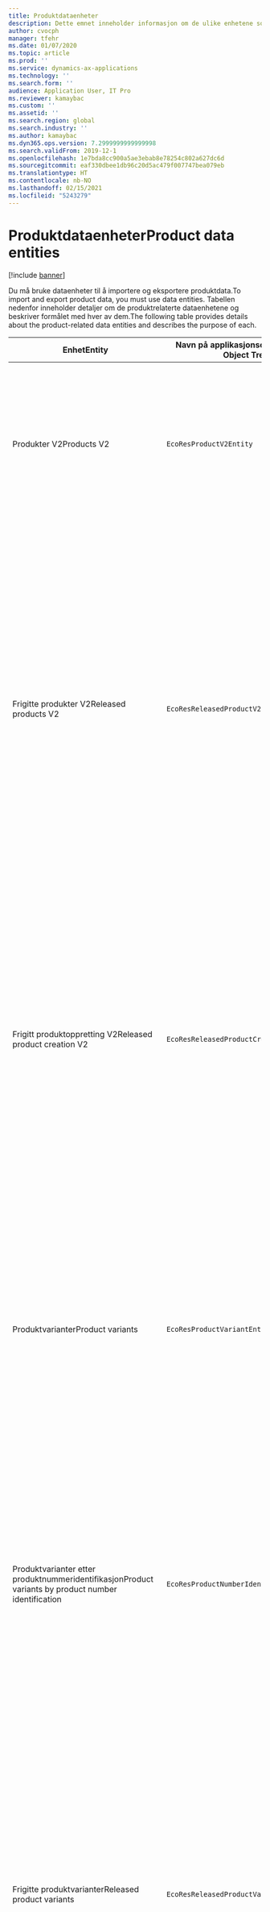 ```yaml
---
title: Produktdataenheter
description: Dette emnet inneholder informasjon om de ulike enhetene som kan brukes til å importere og eksportere produktdata.
author: cvocph
manager: tfehr
ms.date: 01/07/2020
ms.topic: article
ms.prod: ''
ms.service: dynamics-ax-applications
ms.technology: ''
ms.search.form: ''
audience: Application User, IT Pro
ms.reviewer: kamaybac
ms.custom: ''
ms.assetid: ''
ms.search.region: global
ms.search.industry: ''
ms.author: kamaybac
ms.dyn365.ops.version: 7.2999999999999998
ms.search.validFrom: 2019-12-1
ms.openlocfilehash: 1e7bda8cc900a5ae3ebab8e78254c802a627dc6d
ms.sourcegitcommit: eaf330dbee1db96c20d5ac479f007747bea079eb
ms.translationtype: HT
ms.contentlocale: nb-NO
ms.lasthandoff: 02/15/2021
ms.locfileid: "5243279"
---
```

# <a name="product-data-entities"></a><span data-ttu-id="90302-103">Produktdataenheter</span><span class="sxs-lookup"><span data-stu-id="90302-103">Product data entities</span></span>

[!include [banner](../includes/banner.md)]

<span data-ttu-id="90302-104">Du må bruke dataenheter til å importere og eksportere produktdata.</span><span class="sxs-lookup"><span data-stu-id="90302-104">To import and export product data, you must use data entities.</span></span> <span data-ttu-id="90302-105">Tabellen nedenfor inneholder detaljer om de produktrelaterte dataenhetene og beskriver formålet med hver av dem.</span><span class="sxs-lookup"><span data-stu-id="90302-105">The following table provides details about the product-related data entities and describes the purpose of each.</span></span>

| <span data-ttu-id="90302-106">Enhet</span><span class="sxs-lookup"><span data-stu-id="90302-106">Entity</span></span> | <span data-ttu-id="90302-107">Navn på applikasjonsobjekttre (AOT) (type)</span><span class="sxs-lookup"><span data-stu-id="90302-107">Application Object Tree (AOT) name (type)</span></span> | <span data-ttu-id="90302-108">Notater</span><span class="sxs-lookup"><span data-stu-id="90302-108">Notes</span></span> |
|--------|-------------------------------------------|-------|
| <span data-ttu-id="90302-109">Produkter V2</span><span class="sxs-lookup"><span data-stu-id="90302-109">Products V2</span></span> | `EcoResProductV2Entity` | <span data-ttu-id="90302-110">Denne enheten brukes til å importere og eksportere delte produkter, distinkte produkter og produktstandarder.</span><span class="sxs-lookup"><span data-stu-id="90302-110">This entity is used to import and export shared products-distinct products and product masters.</span></span> <span data-ttu-id="90302-111">Den muliggjør oppdateringer.</span><span class="sxs-lookup"><span data-stu-id="90302-111">It allows for updates.</span></span> <span data-ttu-id="90302-112">Den støtter ikke settbaserte SQL-operasjoner.</span><span class="sxs-lookup"><span data-stu-id="90302-112">It doesn't support set-based SQL operations.</span></span> <span data-ttu-id="90302-113">Den er aktivert for Open Data Protocol (OData).</span><span class="sxs-lookup"><span data-stu-id="90302-113">It's enabled for Open Data Protocol (OData).</span></span> |
| <span data-ttu-id="90302-114">Frigitte produkter V2</span><span class="sxs-lookup"><span data-stu-id="90302-114">Released products V2</span></span> | `EcoResReleasedProductV2Entity` | <span data-ttu-id="90302-115">Denne enheten brukes til å importere og eksportere utgitte produkter, distinkte produkter og produktstandarder.</span><span class="sxs-lookup"><span data-stu-id="90302-115">This entity is used to import and export released products-distinct products and product masters.</span></span> <span data-ttu-id="90302-116">Den muliggjør oppdateringer.</span><span class="sxs-lookup"><span data-stu-id="90302-116">It allows for updates.</span></span> <span data-ttu-id="90302-117">Den krever at det delte produktet allerede er opprettet.</span><span class="sxs-lookup"><span data-stu-id="90302-117">It requires that the shared product already be created.</span></span> <span data-ttu-id="90302-118">Når et nytt, frigitt produkt importeres, oppstår en utgivelse av det delte produktet.</span><span class="sxs-lookup"><span data-stu-id="90302-118">When a new released product is imported, a release of the shared product occurs.</span></span> <span data-ttu-id="90302-119">Det finnes også separate enheter som kan brukes til å importere og eksportere frigitte produktstandarder og frigitte forskjellige varianter.</span><span class="sxs-lookup"><span data-stu-id="90302-119">There are also separate entities that can be used to import and export released product masters and released distinct variants.</span></span> <span data-ttu-id="90302-120">Denne enheten støtter ikke sett-baserte SQL-operasjoner eller sletteoperasjoner.</span><span class="sxs-lookup"><span data-stu-id="90302-120">This entity doesn't support set-based SQL operations or delete operations.</span></span> <span data-ttu-id="90302-121">Den er aktivert for OData.</span><span class="sxs-lookup"><span data-stu-id="90302-121">It's enabled for OData.</span></span> |
| <span data-ttu-id="90302-122">Frigitt produktoppretting V2</span><span class="sxs-lookup"><span data-stu-id="90302-122">Released product creation V2</span></span> | `EcoResReleasedProductCreationV2Entity` | <span data-ttu-id="90302-123">Denne enheten brukes til å importere delte produkter og frigitte produkter i ett trinn.</span><span class="sxs-lookup"><span data-stu-id="90302-123">This entity is used to import shared products and released products in one step.</span></span> <span data-ttu-id="90302-124">Selv om den støtter eksport, anbefales ikke denne bruken, fordi formålet med enheten er produktoppretting.</span><span class="sxs-lookup"><span data-stu-id="90302-124">Although it supports exports, that use isn't recommended, because the purpose of the entity is product creation.</span></span> <span data-ttu-id="90302-125">Den støtter ikke oppdateringer.</span><span class="sxs-lookup"><span data-stu-id="90302-125">It doesn't support updates.</span></span> <span data-ttu-id="90302-126">Den støtter et begrenset sett med felt (felt som er tilgjengelige i dialogboksen for produktoppretting).</span><span class="sxs-lookup"><span data-stu-id="90302-126">It supports a limited set of fields (fields that are available in the product creation dialog box).</span></span> <span data-ttu-id="90302-127">Den støtter ikke settbaserte SQL-operasjoner.</span><span class="sxs-lookup"><span data-stu-id="90302-127">It doesn't support set-based SQL operations.</span></span> <span data-ttu-id="90302-128">Den er ikke eksponert gjennom OData.</span><span class="sxs-lookup"><span data-stu-id="90302-128">It isn't exposed through OData.</span></span> |
| <span data-ttu-id="90302-129">Produktvarianter</span><span class="sxs-lookup"><span data-stu-id="90302-129">Product variants</span></span> | `EcoResProductVariantEntity` | <span data-ttu-id="90302-130">Denne enheten brukes til å importere og eksportere delte produktvarianter.</span><span class="sxs-lookup"><span data-stu-id="90302-130">This entity is used to import and export shared product variants.</span></span> <span data-ttu-id="90302-131">Den muliggjør oppdateringer.</span><span class="sxs-lookup"><span data-stu-id="90302-131">It allows for updates.</span></span> <span data-ttu-id="90302-132">Den krever at dimensjonsverdiene allerede er opprettet.</span><span class="sxs-lookup"><span data-stu-id="90302-132">It requires that dimension values already be created.</span></span> <span data-ttu-id="90302-133">Integreringsnøkkelen er produktstandarden pluss produktdimensjonene.</span><span class="sxs-lookup"><span data-stu-id="90302-133">The integration key is the product master plus product dimensions.</span></span> <span data-ttu-id="90302-134">Denne enheten støtter ikke settbaserte SQL-operasjoner.</span><span class="sxs-lookup"><span data-stu-id="90302-134">This entity doesn't support set-based SQL operations.</span></span> <span data-ttu-id="90302-135">Den er aktivert for OData.</span><span class="sxs-lookup"><span data-stu-id="90302-135">It's enabled for OData.</span></span> <span data-ttu-id="90302-136">Den støtter sletteoperasjoner.</span><span class="sxs-lookup"><span data-stu-id="90302-136">It supports delete operations.</span></span> <span data-ttu-id="90302-137">Den kan ikke utvides ved å legge til nye produktdimensjoner.</span><span class="sxs-lookup"><span data-stu-id="90302-137">It can't be extended through the addition of new product dimensions.</span></span> |
| <span data-ttu-id="90302-138">Produktvarianter etter produktnummeridentifikasjon</span><span class="sxs-lookup"><span data-stu-id="90302-138">Product variants by product number identification</span></span> | `EcoResProductNumberIdentifiedProductVariantEntity` | <span data-ttu-id="90302-139">Denne enheten brukes til å importere og eksportere delte produktvarianter.</span><span class="sxs-lookup"><span data-stu-id="90302-139">This entity is used to import and export shared product variants.</span></span> <span data-ttu-id="90302-140">Den muliggjør oppdateringer.</span><span class="sxs-lookup"><span data-stu-id="90302-140">It allows for updates.</span></span> <span data-ttu-id="90302-141">Den krever at dimensjonsverdiene allerede er opprettet.</span><span class="sxs-lookup"><span data-stu-id="90302-141">It requires that dimension values already be created.</span></span> <span data-ttu-id="90302-142">Integreringsnøkkelen er produktnummeret (mens integreringsnøkkelen for enheten **Produktvarianter** er produktstandarden pluss produktdimensjonene).</span><span class="sxs-lookup"><span data-stu-id="90302-142">The integration key is the product number (whereas the integration key for the **Product variants** entity is the product master plus product dimensions).</span></span> |
| <span data-ttu-id="90302-143">Frigitte produktvarianter</span><span class="sxs-lookup"><span data-stu-id="90302-143">Released product variants</span></span> | `EcoResReleasedProductVariantEntity` | <span data-ttu-id="90302-144">Denne enheten brukes til å importere og eksportere frigitte produktvarianter.</span><span class="sxs-lookup"><span data-stu-id="90302-144">This entity is used to import and export released product variants.</span></span> <span data-ttu-id="90302-145">Den muliggjør oppdateringer.</span><span class="sxs-lookup"><span data-stu-id="90302-145">It allows for updates.</span></span> <span data-ttu-id="90302-146">Den krever at delte produktvarianter allerede er opprettet.</span><span class="sxs-lookup"><span data-stu-id="90302-146">It requires that shared product variants already be created.</span></span> <span data-ttu-id="90302-147">Når en ny, frigitt produktvariant importeres, oppstår en utgivelse av den delte produktvarianten.</span><span class="sxs-lookup"><span data-stu-id="90302-147">When a new released product variant is imported, a release of the shared product variant occurs.</span></span> <span data-ttu-id="90302-148">Denne enheten støtter ikke settbaserte SQL-operasjoner.</span><span class="sxs-lookup"><span data-stu-id="90302-148">This entity doesn't support set-based SQL operations.</span></span> <span data-ttu-id="90302-149">Den er aktivert for OData.</span><span class="sxs-lookup"><span data-stu-id="90302-149">It's enabled for OData.</span></span> <span data-ttu-id="90302-150">Selv om den støtter sletteoperasjoner, fører denne bruken for øyeblikket til at data blir ødelagt på grunn av en feil i den gjeldende plattformen.</span><span class="sxs-lookup"><span data-stu-id="90302-150">Although it supports delete operations, that use currently causes data corruption because of a bug in the current platform.</span></span> <span data-ttu-id="90302-151">Enheten kan ikke utvides ved å legge til nye produktdimensjoner.</span><span class="sxs-lookup"><span data-stu-id="90302-151">This entity can't be extended through the addition of new product dimensions.</span></span> |
| <span data-ttu-id="90302-152">Utgitte produktvarianter etter produktnummeridentifikasjon</span><span class="sxs-lookup"><span data-stu-id="90302-152">Released product variants by product number identification</span></span> | `EcoResProductNumberIdentifiedReleasedProductVariantEntity` | <span data-ttu-id="90302-153">Enheten ligner på enheten **Frigitte produktvarianter**, men integreringsnøkkelen er produktnøkkelen i stedet for er produktstandarden pluss produktdimensjoner.</span><span class="sxs-lookup"><span data-stu-id="90302-153">This entity resembles the **Released product variants** entity, but the integration key is the product number instead of the product master plus product dimensions.</span></span> <span data-ttu-id="90302-154">Den kan utvides ved å legge til nye produktdimensjoner.</span><span class="sxs-lookup"><span data-stu-id="90302-154">It can be extended through the addition of new product dimensions.</span></span> |
| <span data-ttu-id="90302-155">Salgbare frigitte produkter</span><span class="sxs-lookup"><span data-stu-id="90302-155">Sellable released products</span></span> | `EcoResSellableReleasedProductEntity` | <span data-ttu-id="90302-156">Denne enheten brukes til å eksportere bare salgbare produkter.</span><span class="sxs-lookup"><span data-stu-id="90302-156">This entity is used to export only sellable products.</span></span> <span data-ttu-id="90302-157">salgbare produkter er produkter som inneholder informasjon som kreves for å kunne brukes på en salgsordre.</span><span class="sxs-lookup"><span data-stu-id="90302-157">Sellable products are products that have the information that they require in order to be used in a sales order.</span></span> <span data-ttu-id="90302-158">De samme reglene gjelder når et produkt er bekreftet ved å bruke **Valider**-funksjonen på siden **Frigitte produkter**.</span><span class="sxs-lookup"><span data-stu-id="90302-158">The same rules apply when a product is validated by using the **Validate** function on the **Released products** page.</span></span> |
| <span data-ttu-id="90302-159">Frigitte spesifikke produkter V2</span><span class="sxs-lookup"><span data-stu-id="90302-159">Released Distinct products V2</span></span> | `EcoResDistinctProductV2Entity` | <span data-ttu-id="90302-160">Denne enheten brukes til å eksportere spesifikke produkter.</span><span class="sxs-lookup"><span data-stu-id="90302-160">This entity is used to export distinct products.</span></span> <span data-ttu-id="90302-161">Disse spesifikke produktene kan være produkter, undertypeprodukter og produktvarianter.</span><span class="sxs-lookup"><span data-stu-id="90302-161">Those distinct products can be products, subtype products, and product variants.</span></span> |
| <span data-ttu-id="90302-162">Frigitte produktstandarder V2</span><span class="sxs-lookup"><span data-stu-id="90302-162">Released products masters V2</span></span> | `EcoResProductMasterV2Entity` | <span data-ttu-id="90302-163">Denne enheten brukes til å importere og eksportere produktstandarder.</span><span class="sxs-lookup"><span data-stu-id="90302-163">This entity is used to import and export product masters.</span></span> <span data-ttu-id="90302-164">Den er ikke aktivert for databehandling.</span><span class="sxs-lookup"><span data-stu-id="90302-164">It isn't enabled for data management.</span></span> |
| <span data-ttu-id="90302-165">Vare – strekkode</span><span class="sxs-lookup"><span data-stu-id="90302-165">Item - barcode</span></span> | `EcoResProductBarcodeEntityV3` | <span data-ttu-id="90302-166">Denne enheten brukes til å eksportere produkter og strekkoder.</span><span class="sxs-lookup"><span data-stu-id="90302-166">This entity is used to export products and bar codes.</span></span> <span data-ttu-id="90302-167">Denne enheten tillater ikke endringssporing, oppdateringer eller slettinger.</span><span class="sxs-lookup"><span data-stu-id="90302-167">This entity doesn't allow change tracking, updates, or deletes.</span></span> <span data-ttu-id="90302-168">Hvis du vil bruke endringssporing, oppdateringer eller slettinger på strekkoder, må du bruke **Vare – strekkodetilknytning**.</span><span class="sxs-lookup"><span data-stu-id="90302-168">To use change tracking, updates, or deletes on barcodes, use the **Item - barcode association** entity.</span></span> |
| <span data-ttu-id="90302-169">Tilknytning for vare – strekkode</span><span class="sxs-lookup"><span data-stu-id="90302-169">Item - barcode association</span></span> | `EcoResProductBarcodeAssociationEntity` | <span data-ttu-id="90302-170">Denne enheten brukes til å eksportere produkter og strekkoder.</span><span class="sxs-lookup"><span data-stu-id="90302-170">This entity is used to export products and bar codes.</span></span> <span data-ttu-id="90302-171">Den tillater endringssporing, oppdateringer og slettinger.</span><span class="sxs-lookup"><span data-stu-id="90302-171">It allows change tracking, updates, and deletes.</span></span> <span data-ttu-id="90302-172">Hvis du vil bruke enheten, må funksjonen *Vare – strekkodeforbedringer* være aktivert i [funksjonsbehandling](../../fin-ops-core/fin-ops/get-started/feature-management/feature-management-overview.md).</span><span class="sxs-lookup"><span data-stu-id="90302-172">To use the entity, the feature *Item - barcode improvements* must be enabled in [feature management](../../fin-ops-core/fin-ops/get-started/feature-management/feature-management-overview.md).</span></span> <span data-ttu-id="90302-173">Enhetsnøkkelen er `AssociationID`, som oppretter tilknytningen mellom strekkoden og produktet.</span><span class="sxs-lookup"><span data-stu-id="90302-173">Its entity key is `AssociationID`, which creates the association between the barcode and the product.</span></span> <span data-ttu-id="90302-174">Hvis du vil legge til støtte for denne nøkkelen, blir `InventitemBarcodeAssociation`-tabellen fylt ut for eksisterende varestrekkodedata når du aktiverer funksjonen.</span><span class="sxs-lookup"><span data-stu-id="90302-174">To add support for this key, the table `InventitemBarcodeAssociation` will be populated for existing item barcode data when you turn on the feature.</span></span> <span data-ttu-id="90302-175">Tabellen fylles ut ved hjelp av en satsvis jobb, og hvis strekkodetabellen har mange oppføringer, kan det ta lang tid å kjøre den satsvise jobben.</span><span class="sxs-lookup"><span data-stu-id="90302-175">The table is populated using a batch job and if your barcode table has a large number of records, it could take significant time to run the batch job.</span></span> <span data-ttu-id="90302-176">Det anbefales derfor at du planlegger å aktivere funksjonen (og dermed kjøre den satsvise jobben) på et tidspunkt som passer forretningstidsplanen din.</span><span class="sxs-lookup"><span data-stu-id="90302-176">Therefore, we recommend that you plan to enable the feature (and therefore run the batch job) at a time that fits your business schedule.</span></span> |
| <span data-ttu-id="90302-177">Tilstander for produktlivssyklus</span><span class="sxs-lookup"><span data-stu-id="90302-177">Product lifecycle states</span></span> | `EcoResProductLifecycleSateEntity` | <span data-ttu-id="90302-178">Denne enheten brukes til å importere og eksportere de ulike produktlivssyklustilstandene som kan tilordnes til et produkt.</span><span class="sxs-lookup"><span data-stu-id="90302-178">This entity is used to import and export the different product lifecycle states that can be assigned to a product.</span></span> |

> [!NOTE]
> <span data-ttu-id="90302-179">Du kan bruke dataenheten **Frigitte produkter v2** til å importere produkter til systemet bare hvis det delte produktet allerede er opprettet.</span><span class="sxs-lookup"><span data-stu-id="90302-179">You can use the **Released Products V2** data entity to import products into the system only if the shared product has already been created.</span></span> <span data-ttu-id="90302-180">Hvis du vil importere produkter til systemet, må du ellers bruke dataenheten **Produktoppretting**.</span><span class="sxs-lookup"><span data-stu-id="90302-180">Otherwise, to import products into the system, you must use the **Product creation** data entity.</span></span>


[!INCLUDE[footer-include](../../includes/footer-banner.md)]